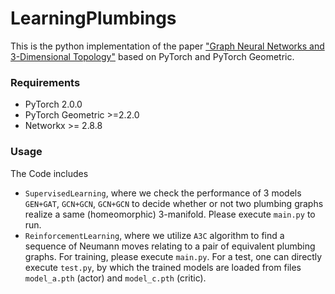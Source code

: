 # LearningPlumbings

This is the python implementation of the paper ["Graph Neural Networks and 3-Dimensional Topology"](https://arxiv.org/abs/2305.05966) based on PyTorch and PyTorch Geometric.

### Requirements
  - PyTorch 2.0.0
  - PyTorch Geometric >=2.2.0
  - Networkx >= 2.8.8
  
### Usage
The Code includes
  - `SupervisedLearning`, where we check the performance of 3 models `GEN+GAT`, `GCN+GCN`, `GCN+GCN` to decide whether or not two plumbing graphs realize a same (homeomorphic) 3-manifold.
  Please execute `main.py` to run.
  - `ReinforcementLearning`, where we utilize `A3C` algorithm to find a sequence of Neumann moves relating to a pair of equivalent plumbing graphs. For training, please execute `main.py`.
  For a test, one can directly execute `test.py`, by which the trained models are loaded from files `model_a.pth` (actor) and `model_c.pth` (critic).
